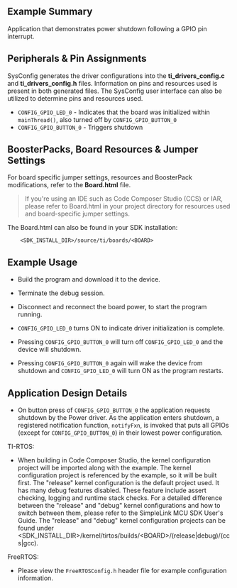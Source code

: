 ## Example Summary

Application that demonstrates power shutdown following a GPIO pin interrupt.

## Peripherals & Pin Assignments

SysConfig generates the driver configurations into the __ti_drivers_config.c__
and __ti_drivers_config.h__ files. Information on pins and resources used
is present in both generated files. The SysConfig user interface can also be
utilized to determine pins and resources used.


* `CONFIG_GPIO_LED_0` - Indicates that the board was initialized within
`mainThread()`, also turned off by `CONFIG_GPIO_BUTTON_0`
* `CONFIG_GPIO_BUTTON_0` - Triggers shutdown

## BoosterPacks, Board Resources & Jumper Settings

For board specific jumper settings, resources and BoosterPack modifications,
refer to the __Board.html__ file.

> If you're using an IDE such as Code Composer Studio (CCS) or IAR, please
refer to Board.html in your project directory for resources used and
board-specific jumper settings.

The Board.html can also be found in your SDK installation:

        <SDK_INSTALL_DIR>/source/ti/boards/<BOARD>

## Example Usage

* Build the program and download it to the device.

* Terminate the debug session.

* Disconnect and reconnect the board power, to start the program running.

* `CONFIG_GPIO_LED_0` turns ON to indicate driver initialization is complete.

* Pressing `CONFIG_GPIO_BUTTON_0` will turn off `CONFIG_GPIO_LED_0` and the device
will shutdown.

* Pressing `CONFIG_GPIO_BUTTON_0` again will wake the device from shutdown and
`CONFIG_GPIO_LED_0` will turn ON as the program restarts.


## Application Design Details

* On button press of `CONFIG_GPIO_BUTTON_0` the application requests shutdown by
the Power driver. As the application enters shutdown, a registered notification
function, `notifyFxn`, is invoked that puts all GPIOs (except for
 `CONFIG_GPIO_BUTTON_0`) in their lowest power configuration.

TI-RTOS:

* When building in Code Composer Studio, the kernel configuration project will
be imported along with the example. The kernel configuration project is
referenced by the example, so it will be built first. The "release" kernel
configuration is the default project used. It has many debug features disabled.
These feature include assert checking, logging and runtime stack checks. For a
detailed difference between the "release" and "debug" kernel configurations and
how to switch between them, please refer to the SimpleLink MCU SDK User's
Guide. The "release" and "debug" kernel configuration projects can be found
under &lt;SDK_INSTALL_DIR&gt;/kernel/tirtos/builds/&lt;BOARD&gt;/(release|debug)/(ccs|gcc).

FreeRTOS:

* Please view the `FreeRTOSConfig.h` header file for example configuration
information.
